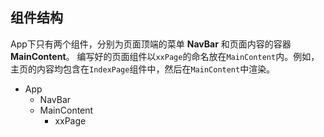 ## 组件结构
App下只有两个组件，分别为页面顶端的菜单 **NavBar** 和页面内容的容器 **MainContent**。
编写好的页面组件以`xxPage`的命名放在`MainContent`内。例如，主页的内容均包含在`IndexPage`组件中，然后在`MainContent`中渲染。

- App
  - NavBar
  - MainContent
    - xxPage